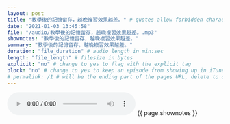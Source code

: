```yaml
---
layout: post
title: "教學後的記憶留存，越晚複習效果越差。" # quotes allow forbidden characters like the colon
date: "2021-01-03 13:45:58"
file: "/audio/教學後的記憶留存，越晚複習效果越差。.mp3"
shownotes: "教學後的記憶留存，越晚複習效果越差。"
summary: "教學後的記憶留存，越晚複習效果越差。"
duration: "file_duration" # audio length in min:sec
length: "file_length" # filesize in bytes
explicit: "no" # change to yes to flag with the explicit tag
block: "no" # change to yes to keep an episode from showing up in iTunes
# permalink: /1 # will be the ending part of the pages URL, delete to default to the title
---
```


<audio controls>
<source src="{{site.url}}{{site.baseurl}}{{ page.file }}" type="audio/x-mp3">
Your browser does not support the audio element.
</audio>
{{ page.shownotes }}
